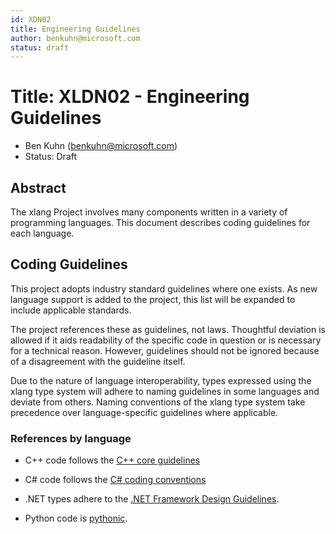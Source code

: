```yaml
---
id: XDN02
title: Engineering Guidelines
author: benkuhn@microsoft.com
status: draft
---
```


# Title: XLDN02 - Engineering Guidelines

- Ben Kuhn (benkuhn@microsoft.com)
- Status: Draft

## Abstract

The xlang Project involves many components written in a variety of programming languages. This document describes coding guidelines for each language.

## Coding Guidelines

This project adopts industry standard guidelines where one exists. As new language support is added to the project, this list will be expanded to include applicable standards.

The project references these as guidelines, not laws. Thoughtful deviation is allowed if it aids readability of the specific code in question or is necessary for a technical reason. However, guidelines should not be ignored because of a disagreement with the guideline itself.

Due to the nature of language interoperability, types expressed using the xlang type system will adhere to naming guidelines in some languages and deviate from others. Naming conventions of the xlang type system take precedence over language-specific guidelines where applicable.

### References by language

- C++ code follows the [C++ core guidelines](https://github.com/isocpp/CppCoreGuidelines/blob/master/CppCoreGuidelines.md)

- C# code follows the [C# coding conventions](https://docs.microsoft.com/en-us/dotnet/csharp/programming-guide/inside-a-program/coding-conventions)

- .NET types adhere to the [.NET Framework Design Guidelines](https://docs.microsoft.com/en-us/dotnet/csharp/programming-guide/inside-a-program/coding-conventions).

- Python code is [pythonic](https://docs.python-guide.org/writing/style/).
